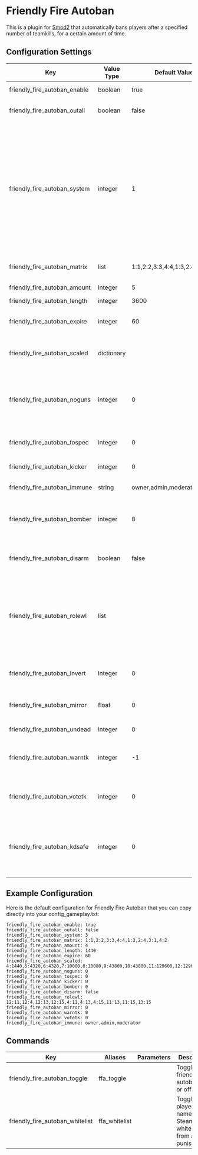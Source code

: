 # Friendly Fire Autoban
This is a plugin for [Smod2](https://github.com/Grover-c13/Smod2) that automatically bans players after a specified number of teamkills, for a certain amount of time.

## Configuration Settings
Key | Value Type | Default Value | Description
--- | --- | --- | ---
friendly_fire_autoban_enable | boolean | true | `Enable` or `Disable` the plugin on each server
friendly_fire_autoban_outall | boolean | false | Print debugging statements to see if your configuration is working correctly
friendly_fire_autoban_system | integer | 1 | Change system for processing teamkills:<br>(1) basic counter that will ban the player instantly upon reaching a threshold,<br>(2) timer-based counter that will ban a player after reaching the threshold but will forgive 1 teamkill every `friendly_fire_autoban_expire` seconds, or<br>(3) allow users to teamkill as much as possible and ban them after they have gone `friendly_fire_autoban_expire` seconds without teamkilling (will ban on round end and player disconnect).
friendly_fire_autoban_matrix | list | 1:1,2:2,3:3,4:4,1:3,2:4,3:1,4:2 | Matrix of `killer:victim` team tuples that the plugins considers teamkills
friendly_fire_autoban_amount | integer | 5 | Amount of teamkills before a ban will be issued.
friendly_fire_autoban_length | integer | 3600 | Length of ban in minutes.
friendly_fire_autoban_expire | integer | 60 | For ban system #2, Time it takes in seconds for teamkill to degrade and not count towards ban.
friendly_fire_autoban_scaled | dictionary |  | For ban system #3, dictionary of amount of teamkills:length of ban that will be processed at the end of the round.
friendly_fire_autoban_noguns | integer | 0 | Number of kills to remove the player's guns as a warning for teamkilling, and will remove guns every time the player picks them up or spawns with them. In ban system #1, this will remove the player's guns for the rest of the round.
friendly_fire_autoban_tospec | integer | 0 | Number of kills at which to put a player into spectator as a warning for teamkilling.
friendly_fire_autoban_kicker | integer | 0 | Number of kills at which to kick the player as a warning for teamkilling.
friendly_fire_autoban_immune | string | owner,admin,moderator | Groups that are immune to being autobanned.
friendly_fire_autoban_bomber | integer | 0 | Whether to delay grenade damage of thrower by one second [experimental] (2), make player immune to grenade damage (1), or keep disabled (0).
friendly_fire_autoban_disarm | boolean | false | Whether disarmed players should be considered members of the opposite team and role.
friendly_fire_autoban_rolewl | list |  | Matrix of `killer:victim` role tuples that the plugin will NOT consider teamkills.<br><br>If you want NTF to be able to teamkill based on the chain of command, use this value (on one line): <br>12:11,12:4,12:13,12:15,<br>4:11,4:13,4:15,<br>11:13,11:15,13:15
friendly_fire_autoban_invert | integer | 0 | Reverse Friendly Fire. If greater than 0, value of mirror will only apply after this many teamkills.
friendly_fire_autoban_mirror | float | 0 | Whether damage should be mirrored back to a teamkiller, with values greater than (1) being considered a multiplier.
friendly_fire_autoban_undead | integer | 0 | Respawns teamkilled players after this many teamkills.
friendly_fire_autoban_warntk | integer | -1 | How many teamkills before a ban should a teamkiller be warned (>=1), give a generic warning (0), or give no warning (-1).
friendly_fire_autoban_votetk | integer | 0 | [not implemented yet] The number of teamkills at which to call a vote via the callvote plugin to ban a user by the ban amount.
friendly_fire_autoban_kdsafe | integer | 0 | The K/D ratio at which players will be immune from pre-ban and ban punishments. Takes effect when kills are greater than kdsafe, i.e. set to 2 requires a minimum of 4:2 (not 2:1), set to 3 requires a minimum of 6:2 (not 3:1), etc.

## Example Configuration
Here is the default configuration for Friendly Fire Autoban that you can copy directly into your config_gameplay.txt:

~~~~
friendly_fire_autoban_enable: true
friendly_fire_autoban_outall: false
friendly_fire_autoban_system: 3
friendly_fire_autoban_matrix: 1:1,2:2,3:3,4:4,1:3,2:4,3:1,4:2
friendly_fire_autoban_amount: 4
friendly_fire_autoban_length: 1440
friendly_fire_autoban_expire: 60
friendly_fire_autoban_scaled: 4:1440,5:4320,6:4320,7:10080,8:10080,9:43800,10:43800,11:129600,12:129600,13:525600
friendly_fire_autoban_noguns: 0
friendly_fire_autoban_tospec: 0
friendly_fire_autoban_kicker: 0
friendly_fire_autoban_bomber: 0
friendly_fire_autoban_disarm: false
friendly_fire_autoban_rolewl: 12:11,12:4,12:13,12:15,4:11,4:13,4:15,11:13,11:15,13:15
friendly_fire_autoban_mirror: 0
friendly_fire_autoban_warntk: 0
friendly_fire_autoban_votetk: 0
friendly_fire_autoban_immune: owner,admin,moderator
~~~~

## Commands
Key | Aliases | Parameters | Description
--- | --- | --- | ---
friendly_fire_autoban_toggle | ffa_toggle |  | Toggles friendly fire autoban on or off.
friendly_fire_autoban_whitelist | ffa_whitelist |  | Toggles a player by name or Steam ID as whitelisted from all FFA punishments.
